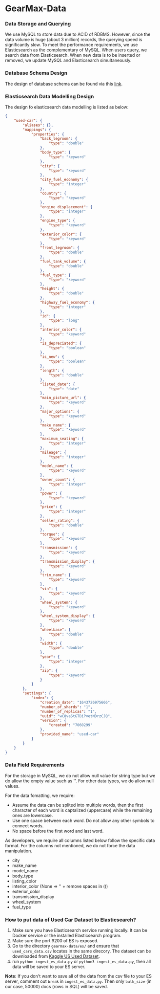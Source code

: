 # GearMax-Data

### Data Storage and Querying

We use MySQL to store data due to ACID of RDBMS. However, since the data volume is huge (about 3 million) records, the querying speed is significantly slow. To meet the performance requirements, we use Elasticsearch as the complementary of MySQL. When users query, we search data from Elasticsearch. When new data is to be inserted or removed, we update MySQL and Elasticsearch simultaneously.

### Database Schema Design

The design of database schema can be found via this [link](https://dbdiagram.io/d/61dba26bf8370f0a2ee9e2db).

### Elasticsearch Data Modelling Design

The design fo elasticsearch data modelling is listed as below:

```json
{
    "used-car": {
        "aliases": {},
        "mappings": {
            "properties": {
                "back_legroom": {
                    "type": "double"
                },
                "body_type": {
                    "type": "keyword"
                },
                "city": {
                    "type": "keyword"
                },
                "city_fuel_economy": {
                    "type": "integer"
                },
                "country": {
                    "type": "keyword"
                },
                "engine_displacement": {
                    "type": "integer"
                },
                "engine_type": {
                    "type": "keyword"
                },
                "exterior_color": {
                    "type": "keyword"
                },
                "front_legroom": {
                    "type": "double"
                },
                "fuel_tank_volume": {
                    "type": "double"
                },
                "fuel_type": {
                    "type": "keyword"
                },
                "height": {
                    "type": "double"
                },
                "highway_fuel_economy": {
                    "type": "integer"
                },
                "id": {
                    "type": "long"
                },
                "interior_color": {
                    "type": "keyword"
                },
                "is_depreciated": {
                    "type": "boolean"
                },
                "is_new": {
                    "type": "boolean"
                },
                "length": {
                    "type": "double"
                },
                "listed_date": {
                    "type": "date"
                },
                "main_picture_url": {
                    "type": "keyword"
                },
                "major_options": {
                    "type": "keyword"
                },
                "make_name": {
                    "type": "keyword"
                },
                "maximum_seating": {
                    "type": "integer"
                },
                "mileage": {
                    "type": "integer"
                },
                "model_name": {
                    "type": "keyword"
                },
                "owner_count": {
                    "type": "integer"
                },
                "power": {
                    "type": "keyword"
                },
                "price": {
                    "type": "integer"
                },
                "seller_rating": {
                    "type": "double"
                },
                "torque": {
                    "type": "keyword"
                },
                "transmission": {
                    "type": "keyword"
                },
                "transmission_display": {
                    "type": "keyword"
                },
                "trim_name": {
                    "type": "keyword"
                },
                "vin": {
                    "type": "keyword"
                },
                "wheel_system": {
                    "type": "keyword"
                },
                "wheel_system_display": {
                    "type": "keyword"
                },
                "wheelbase": {
                    "type": "double"
                },
                "width": {
                    "type": "double"
                },
                "year": {
                    "type": "integer"
                },
                "zip": {
                    "type": "keyword"
                }
            }
        },
        "settings": {
            "index": {
                "creation_date": "1643726975666",
                "number_of_shards": "1",
                "number_of_replicas": "1",
                "uuid": "wC8vaStGTDiPvetNDrzCJQ",
                "version": {
                    "created": "7060299"
                },
                "provided_name": "used-car"
            }
        }
    }
}
```

### Data Field Requirements

For the storage in MySQL, we do not allow null value for string type but we do allow the empty value such as ''. For other data types, we do allow null values.

For the data fomatting, we require:

- Assume the data can be splited into multiple words, then the first character of each word is captalized (uppercase) while the remaining ones are lowercase.
- Use one space between each word. Do not allow any other symbols to connect words.
- No space before the first word and last word. 

As developers, we require all columns listed below follow the specific data format. For the columns not mentioned, we do not force the data manipulation.

- city
- make_name
- model_name
- body_type
- listing_color
- interior_color (None => '' + remove spaces in ())
- exterior_color
- transmission_display
- wheel_system
- fuel_type

### How to put data of Used Car Dataset to Elasticsearch?

1. Make sure you have Elasticsearch service running locally. It can be Docker service or the installed Elasticsearch program.
2. Make sure the port 9200 of ES is exposed.
3. Go to the directory `gearmax-data/es/` and ensure that `used_cars_data.csv` locates in the same direcory. The dataset can be downloaded from [Kaggle US Used Dataset](https://www.kaggle.com/ananaymital/us-used-cars-dataset).
4. run `python ingest_es_data.py` or `python3 ingest_es_data.py`, then all data will be saved to your ES server.

**Note:** If you don't want to save all of the data from the csv file to your ES server, comment out `break` in `ingest_es_data.py`. Then only `bulk_size` (in our case, 50000) docs (rows in SQL) will be saved. 
